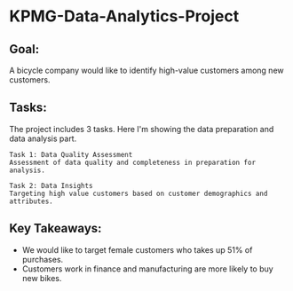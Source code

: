 # KPMG-Data-Analytics-Project
## Goal:
A bicycle company would like to identify high-value customers among new customers. 

## Tasks:
The project includes 3 tasks. Here I'm showing the data preparation and data analysis part.

    Task 1: Data Quality Assessment
    Assessment of data quality and completeness in preparation for analysis.

    Task 2: Data Insights
    Targeting high value customers based on customer demographics and attributes.



## Key Takeaways:
 - We would like to target female customers who takes up 51% of purchases.
 - Customers work in finance and manufacturing are more likely to buy new bikes.
